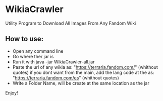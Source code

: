 # WikiaCrawler
Utility Program to Download All Images From Any Fandom Wiki

## How to use:
- Open any command line
- Go where ther jar is
- Run it with java -jar WikiaCrawler-all.jar
- Paste the url of any wikia as: "https://terraria.fandom.com/" (whithout quotes) if you dont want from the main, add the lang code at the as: "https://terraria.fandom.com/es" (whithout quotes)
- Write a Folder Name, will be create at the same location as the jar

Enjoy!
